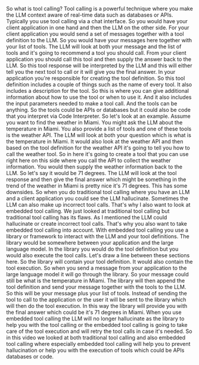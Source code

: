 So what is tool calling? Tool calling is a powerful technique where you make the LLM context aware of real-time data such as databases or APIs. Typically you use tool calling via a chat interface. So you would have your client application in one hand and then the LLM on the other side. For your client application you would send a set of messages together with a tool definition to the LLM. So you would have your messages here together with your list of tools. The LLM will look at both your message and the list of tools and it's going to recommend a tool you should call. From your client application you should call this tool and then supply the answer back to the LLM. So this tool response will be interpreted by the LLM and this will either tell you the next tool to call or it will give you the final answer. In your application you're responsible for creating the tool definition. So this tool definition includes a couple of things such as the name of every tool. It also includes a description for the tool. So this is where you can give additional information about how to use the tool or when to use it. And it also includes the input parameters needed to make a tool call. And the tools can be anything. So the tools could be APIs or databases but it could also be code that you interpret via Code Interpreter. So let's look at an example. Assume you want to find the weather in Miami. You might ask the LLM about the temperature in Miami. You also provide a list of tools and one of these tools is the weather API. The LLM will look at both your question which is what is the temperature in Miami. It would also look at the weather API and then based on the tool definition for the weather API it's going to tell you how to call the weather tool. So in here it's going to create a tool that you can use right here on this side where you call the API to collect the weather information. You would then supply the weather information back to the LLM. So let's say it would be 71 degrees. The LLM will look at the tool response and then give the final answer which might be something in the trend of the weather in Miami is pretty nice it's 71 degrees. This has some downsides. So when you do traditional tool calling where you have an LLM and a client application you could see the LLM hallucinate. Sometimes the LLM can also make up incorrect tool calls. That's why I also want to look at embedded tool calling. We just looked at traditional tool calling but traditional tool calling has its flaws. As I mentioned the LLM could hallucinate or create incorrect tool calls. That's why you also want to take embedded tool calling into account. With embedded tool calling you use a library or framework to interact with the LLM and your tool definitions. The library would be somewhere between your application and the large language model. In the library you would do the tool definition but you would also execute the tool calls. Let's draw a line between these sections here. So the library will contain your tool definition. It would also contain the tool execution. So when you send a message from your application to the large language model it will go through the library. So your message could still be what is the temperature in Miami. The library will then append the tool definition and send your message together with the tools to the LLM. So this will be your message plus your list of tools. Instead of sending the tool to call to the application or the user it will be sent to the library which will then do the tool execution. In this way the library will provide you with the final answer which could be it's 71 degrees in Miami. When you use embedded tool calling the LLM will no longer hallucinate as the library to help you with the tool calling or the embedded tool calling is going to take care of the tool execution and will retry the tool calls in case it's needed. So in this video we looked at both traditional tool calling and also embedded tool calling where especially embedded tool calling will help you to prevent hallucination or help you with the execution of tools which could be APIs databases or code.